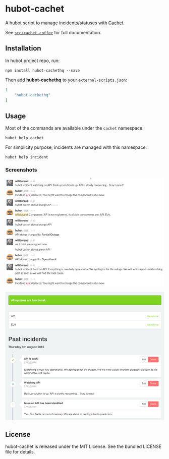 hubot-cachet
============

A hubot script to manage incidents/statuses with [Cachet](https://cachethq.io).

See [`src/cachet.coffee`](src/cachet.coffee) for full documentation.

Installation
------------

In hubot project repo, run:

    npm install hubot-cachethq --save

Then add **hubot-cachethq** to your `external-scripts.json`:

```json
[
    "hubot-cachethq"
]
```

Usage
-----

Most of the commands are available under the `cachet` namespace:

```
hubot help cachet
```

For simplicity purpose, incidents are managed with this namespace:

```
hubot help incident
```

### Screenshots

![](doc/slack.png)

![](doc/cachet.png)

License
-------

hubot-cachet is released under the MIT License. See the bundled LICENSE file for
details.
